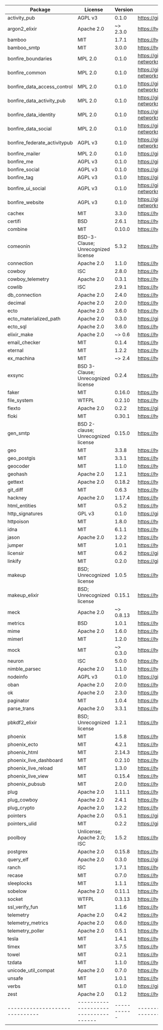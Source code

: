 
| Package                      | License                            | Version   | Link                                                             |
|------------------------------|------------------------------------|-----------|------------------------------------------------------------------|
| activity_pub                 | AGPL v3                            | 0.1.0     | https://github.com/bonfire-networks/activity_pub                 |
| argon2_elixir                | Apache 2.0                         | ~> 2.3.0  | https://hex.pm/packages/argon2_elixir                            |
| bamboo                       | MIT                                | 1.7.1     | https://hex.pm/packages/bamboo                                   |
| bamboo_smtp                  | MIT                                | 3.0.0     | https://hex.pm/packages/bamboo_smtp                              |
| bonfire_boundaries           | MPL 2.0                            | 0.1.0     | https://github.com/bonfire-networks/bonfire_boundaries           |
| bonfire_common               | MPL 2.0                            | 0.1.0     | https://github.com/bonfire-networks/bonfire_common               |
| bonfire_data_access_control  | MPL 2.0                            | 0.1.0     | https://github.com/bonfire-networks/bonfire_data_access_control  |
| bonfire_data_activity_pub    | MPL 2.0                            | 0.1.0     | https://github.com/bonfire-networks/bonfire_data_activity_pub    |
| bonfire_data_identity        | MPL 2.0                            | 0.1.0     | https://github.com/bonfire-networks/bonfire_data_identity        |
| bonfire_data_social          | MPL 2.0                            | 0.1.0     | https://github.com/bonfire-networks/bonfire_data_social          |
| bonfire_federate_activitypub | AGPL v3                            | 0.1.0     | https://github.com/bonfire-networks/bonfire_federate_activitypub |
| bonfire_mailer               | MPL 2.0                            | 0.1.0     | https://github.com/bonfire-networks/bonfire_mailer               |
| bonfire_me                   | AGPL v3                            | 0.1.0     | https://github.com/bonfire-networks/bonfire_me                   |
| bonfire_social               | AGPL v3                            | 0.1.0     | https://github.com/bonfire-networks/bonfire_social               |
| bonfire_tag                  | AGPL v3                            | 0.1.0     | https://github.com/bonfire-networks/bonfire_tag                  |
| bonfire_ui_social            | AGPL v3                            | 0.1.0     | https://github.com/bonfire-networks/bonfire_ui_social            |
| bonfire_website              | AGPL v3                            | 0.1.0     | https://github.com/bonfire-networks/bonfire_website              |
| cachex                       | MIT                                | 3.3.0     | https://hex.pm/packages/cachex                                   |
| certifi                      | BSD                                | 2.6.1     | https://hex.pm/packages/certifi                                  |
| combine                      | MIT                                | 0.10.0    | https://hex.pm/packages/combine                                  |
| comeonin                     | BSD-3-Clause; Unrecognized license | 5.3.2     | https://hex.pm/packages/comeonin                                 |
| connection                   | Apache 2.0                         | 1.1.0     | https://hex.pm/packages/connection                               |
| cowboy                       | ISC                                | 2.8.0     | https://hex.pm/packages/cowboy                                   |
| cowboy_telemetry             | Apache 2.0                         | 0.3.1     | https://hex.pm/packages/cowboy_telemetry                         |
| cowlib                       | ISC                                | 2.9.1     | https://hex.pm/packages/cowlib                                   |
| db_connection                | Apache 2.0                         | 2.4.0     | https://hex.pm/packages/db_connection                            |
| decimal                      | Apache 2.0                         | 2.0.0     | https://hex.pm/packages/decimal                                  |
| ecto                         | Apache 2.0                         | 3.6.0     | https://hex.pm/packages/ecto                                     |
| ecto_materialized_path       | Apache 2.0                         | 0.3.0     | https://github.com/mayel/ecto_materialized_path                  |
| ecto_sql                     | Apache 2.0                         | 3.6.0     | https://hex.pm/packages/ecto_sql                                 |
| elixir_make                  | Apache 2.0                         | ~> 0.6    | https://hex.pm/packages/elixir_make                              |
| email_checker                | MIT                                | 0.1.4     | https://hex.pm/packages/email_checker                            |
| eternal                      | MIT                                | 1.2.2     | https://hex.pm/packages/eternal                                  |
| ex_machina                   | MIT                                | ~> 2.4    | https://hex.pm/packages/ex_machina                               |
| exsync                       | BSD 3-Clause; Unrecognized license | 0.2.4     | https://hex.pm/packages/exsync                                   |
| faker                        | MIT                                | 0.16.0    | https://hex.pm/packages/faker                                    |
| file_system                  | WTFPL                              | 0.2.10    | https://hex.pm/packages/file_system                              |
| flexto                       | Apache 2.0                         | 0.2.2     | https://github.com/bonfire-networks/flexto                       |
| floki                        | MIT                                | 0.30.1    | https://hex.pm/packages/floki                                    |
| gen_smtp                     | BSD 2-clause; Unrecognized license | 0.15.0    | https://hex.pm/packages/gen_smtp                                 |
| geo                          | MIT                                | 3.3.8     | https://hex.pm/packages/geo                                      |
| geo_postgis                  | MIT                                | 3.3.1     | https://hex.pm/packages/geo_postgis                              |
| geocoder                     | MIT                                | 1.1.0     | https://hex.pm/packages/geocoder                                 |
| geohash                      | Apache 2.0                         | 1.2.1     | https://hex.pm/packages/geohash                                  |
| gettext                      | Apache 2.0                         | 0.18.2    | https://hex.pm/packages/gettext                                  |
| git_diff                     | MIT                                | 0.6.3     | https://hex.pm/packages/git_diff                                 |
| hackney                      | Apache 2.0                         | 1.17.4    | https://hex.pm/packages/hackney                                  |
| html_entities                | MIT                                | 0.5.2     | https://hex.pm/packages/html_entities                            |
| http_signatures              | GPL v3                             | 0.1.0     | https://git.pleroma.social/pleroma/http_signatures.git           |
| httpoison                    | MIT                                | 1.8.0     | https://hex.pm/packages/httpoison                                |
| idna                         | MIT                                | 6.1.1     | https://hex.pm/packages/idna                                     |
| jason                        | Apache 2.0                         | 1.2.2     | https://hex.pm/packages/jason                                    |
| jumper                       | MIT                                | 1.0.1     | https://hex.pm/packages/jumper                                   |
| licensir                     | MIT                                | 0.6.2     | https://github.com/mayel/licensir                                |
| linkify                      | MIT                                | 0.2.0     | https://github.com/bonfire-networks/linkify                     |
| makeup                       | BSD; Unrecognized license          | 1.0.5     | https://hex.pm/packages/makeup                                   |
| makeup_elixir                | BSD; Unrecognized license          | 0.15.1    | https://hex.pm/packages/makeup_elixir                            |
| meck                         | Apache 2.0                         | ~> 0.8.13 | https://hex.pm/packages/meck                                     |
| metrics                      | BSD                                | 1.0.1     | https://hex.pm/packages/metrics                                  |
| mime                         | Apache 2.0                         | 1.6.0     | https://hex.pm/packages/mime                                     |
| mimerl                       | MIT                                | 1.2.0     | https://hex.pm/packages/mimerl                                   |
| mock                         | MIT                                | ~> 0.3.0  | https://hex.pm/packages/mock                                     |
| neuron                       | ISC                                | 5.0.0     | https://hex.pm/packages/neuron                                   |
| nimble_parsec                | Apache 2.0                         | 1.1.0     | https://hex.pm/packages/nimble_parsec                            |
| nodeinfo                     | AGPL v3                            | 0.1.0     | https://github.com/bonfire-networks/nodeinfo                     |
| oban                         | Apache 2.0                         | 2.0.0     | https://hex.pm/packages/oban                                     |
| ok                           | Apache 2.0                         | 2.3.0     | https://hex.pm/packages/ok                                       |
| paginator                    | MIT                                | 1.0.4     | https://hex.pm/packages/paginator                                |
| parse_trans                  | Apache 2.0                         | 3.3.1     | https://hex.pm/packages/parse_trans                              |
| pbkdf2_elixir                | BSD; Unrecognized license          | 1.2.1     | https://hex.pm/packages/pbkdf2_elixir                            |
| phoenix                      | MIT                                | 1.5.8     | https://hex.pm/packages/phoenix                                  |
| phoenix_ecto                 | MIT                                | 4.2.1     | https://hex.pm/packages/phoenix_ecto                             |
| phoenix_html                 | MIT                                | 2.14.3    | https://hex.pm/packages/phoenix_html                             |
| phoenix_live_dashboard       | MIT                                | 0.2.10    | https://hex.pm/packages/phoenix_live_dashboard                   |
| phoenix_live_reload          | MIT                                | 1.3.0     | https://hex.pm/packages/phoenix_live_reload                      |
| phoenix_live_view            | MIT                                | 0.15.4    | https://hex.pm/packages/phoenix_live_view                        |
| phoenix_pubsub               | MIT                                | 2.0.0     | https://hex.pm/packages/phoenix_pubsub                           |
| plug                         | Apache 2.0                         | 1.11.1    | https://hex.pm/packages/plug                                     |
| plug_cowboy                  | Apache 2.0                         | 2.4.1     | https://hex.pm/packages/plug_cowboy                              |
| plug_crypto                  | Apache 2.0                         | 1.2.2     | https://hex.pm/packages/plug_crypto                              |
| pointers                     | Apache 2.0                         | 0.5.1     | https://github.com/bonfire-networks/pointers                     |
| pointers_ulid                | MIT                                | 0.2.2     | https://github.com/bonfire-networks/pointers_ulid                |
| poolboy                      | Unlicense; Apache 2.0; ISC         | 1.5.2     | https://hex.pm/packages/poolboy                                  |
| postgrex                     | Apache 2.0                         | 0.15.8    | https://hex.pm/packages/postgrex                                 |
| query_elf                    | Apache 2.0                         | 0.3.0     | https://github.com/bonfire-networks/query_elf                   |
| ranch                        | ISC                                | 1.7.1     | https://hex.pm/packages/ranch                                    |
| recase                       | MIT                                | 0.7.0     | https://hex.pm/packages/recase                                   |
| sleeplocks                   | MIT                                | 1.1.1     | https://hex.pm/packages/sleeplocks                               |
| sobelow                      | Apache 2.0                         | 0.11.1    | https://hex.pm/packages/sobelow                                  |
| socket                       | WTFPL                              | 0.3.13    | https://hex.pm/packages/socket                                   |
| ssl_verify_fun               | MIT                                | 1.1.6     | https://hex.pm/packages/ssl_verify_fun                           |
| telemetry                    | Apache 2.0                         | 0.4.2     | https://hex.pm/packages/telemetry                                |
| telemetry_metrics            | Apache 2.0                         | 0.6.0     | https://hex.pm/packages/telemetry_metrics                        |
| telemetry_poller             | Apache 2.0                         | 0.5.1     | https://hex.pm/packages/telemetry_poller                         |
| tesla                        | MIT                                | 1.4.1     | https://hex.pm/packages/tesla                                    |
| timex                        | MIT                                | 3.7.5     | https://hex.pm/packages/timex                                    |
| towel                        | MIT                                | 0.2.1     | https://hex.pm/packages/towel                                    |
| tzdata                       | MIT                                | 1.1.0     | https://hex.pm/packages/tzdata                                   |
| unicode_util_compat          | Apache 2.0                         | 0.7.0     | https://hex.pm/packages/unicode_util_compat                      |
| unsafe                       | MIT                                | 1.0.1     | https://hex.pm/packages/unsafe                                   |
| verbs                        | MIT                                | 0.1.0     | https://github.com/shannonwells/verbs_ex                         |
| zest                         | Apache 2.0                         | 0.1.2     | https://hex.pm/packages/zest                                     |
|------------------------------|------------------------------------|-----------|------------------------------------------------------------------|

